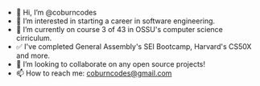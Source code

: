 - 👋 Hi, I’m @coburncodes
- 👀 I’m interested in starting a career in software engineering.
- 🌱 I’m currently on course 3 of 43 in OSSU's computer science cirriculum.
- ✅ I've completed General Assembly's SEI Bootcamp, Harvard's CS50X and more.
- 💞️ I’m looking to collaborate on any open source projects!
- 📫 How to reach me: coburncodes@gmail.com

<!---
coburncodes/coburncodes is a ✨ special ✨ repository because its `README.md` (this file) appears on your GitHub profile.
You can click the Preview link to take a look at your changes.
--->
